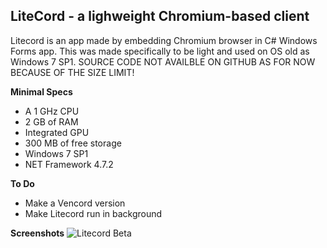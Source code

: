 

## **LiteCord** - a  lighweight Chromium-based client


Litecord is an app made by embedding Chromium browser in C# Windows Forms app. This was made specifically to be light and used on OS old as Windows 7 SP1.
SOURCE CODE NOT AVAILBLE ON GITHUB AS FOR NOW BECAUSE OF THE SIZE LIMIT!

 **Minimal Specs**

 - A 1 GHz CPU
 - 2 GB of RAM
 - Integrated GPU
 - 300 MB of free storage
 - Windows 7 SP1
 - NET Framework 4.7.2

**To Do**

 - Make a Vencord version
 - Make Litecord run in background
 
 **Screenshots**
![Litecord Beta](https://files.catbox.moe/r9lyab.png)





